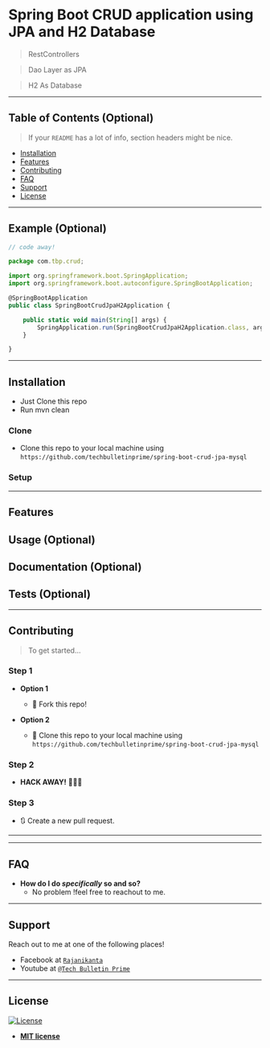 

# Spring Boot CRUD application using JPA and H2 Database

>RestControllers

> Dao Layer as JPA

> H2 As Database

---

## Table of Contents (Optional)

> If your `README` has a lot of info, section headers might be nice.

- [Installation](#installation)
- [Features](#features)
- [Contributing](#contributing)
- [FAQ](#faq)
- [Support](#support)
- [License](#license)


---

## Example (Optional)

```javascript
// code away!

package com.tbp.crud;

import org.springframework.boot.SpringApplication;
import org.springframework.boot.autoconfigure.SpringBootApplication;

@SpringBootApplication
public class SpringBootCrudJpaH2Application {

	public static void main(String[] args) {
		SpringApplication.run(SpringBootCrudJpaH2Application.class, args);
	}

}


```

---

## Installation

- Just Clone this repo
- Run mvn clean 

### Clone

- Clone this repo to your local machine using `https://github.com/techbulletinprime/spring-boot-crud-jpa-mysql`

### Setup

---

## Features
## Usage (Optional)
## Documentation (Optional)
## Tests (Optional)

---

## Contributing

> To get started...

### Step 1

- **Option 1**
    - 🍴 Fork this repo!

- **Option 2**
    - 👯 Clone this repo to your local machine using `https://github.com/techbulletinprime/spring-boot-crud-jpa-mysql`

### Step 2

- **HACK AWAY!** 🔨🔨🔨

### Step 3

- 🔃 Create a new pull request.

---
---

## FAQ

- **How do I do *specifically* so and so?**
    - No problem !feel free to reachout to me.

---

## Support

Reach out to me at one of the following places!

- Facebook at <a href="https://www.facebook.com/rajanikanta.pradhan1" target="_blank">`Rajanikanta`</a>
- Youtube at <a href="https://www.youtube.com/c/TechBulletinPrime" target="_blank">`@Tech Bulletin Prime`</a>


---


## License

[![License](http://img.shields.io/:license-mit-blue.svg?style=flat-square)](http://badges.mit-license.org)

- **[MIT license](http://opensource.org/licenses/mit-license.php)**